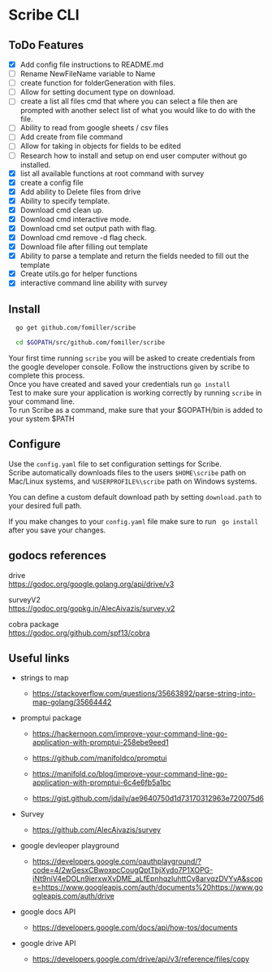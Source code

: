 # Scribe CLI

## ToDo Features
- [x] Add config file instructions to README.md
- [ ] Rename NewFileName variable to Name
- [ ] create function for folderGeneration with files.
- [ ] Allow for setting document type on download. 
- [ ] create a list all files cmd that where you can select a file then are prompted with another select list of what you would like to do with the file.
- [ ] Ability to read from google sheets / csv files
- [ ] Add create from file command
- [ ] Allow for taking in objects for fields to be edited
- [ ] Research how to install and setup on end user computer without go installed. 
- [x] list all available functions at root command with survey
- [x] create a config file
- [x] Add ability to Delete files from drive
- [x] Ability to specify template.
- [x] Download cmd clean up.
- [x] Download cmd interactive mode.
- [x] Download cmd set output path with flag.
- [x] Download cmd remove -d flag check.
- [x] Download file after filling out template
- [x] Ability to parse a template and return the fields needed to fill out the template
- [x] Create utils.go for helper functions
- [x] interactive command line ability with survey

## Install
```bash
  go get github.com/fomiller/scribe

  cd $GOPATH/src/github.com/fomiller/scribe
```
Your first time running ```scribe``` you will be asked to create credentials from the google developer console. Follow the instructions given by scribe to complete this process.  
Once you have created and saved your credentials run ```go install```  
Test to make sure your application is working correctly by running ```scribe``` in your command line.  
To run Scribe as a command, make sure that your $GOPATH/bin is added to your system $PATH

## Configure
Use the ```config.yaml``` file to set configuration settings for Scribe.  
Scribe automatically downloads files to the users ```$HOME\scribe``` path on Mac/Linux systems, and ```%USERPROFILE%\scribe``` path on Windows systems.  

You can define a custom default download path by setting ```download.path``` to your desired full path.  

If you make changes to your ```config.yaml``` file make sure to run ``` go install``` after you save your changes.  



## godocs references
drive  
https://godoc.org/google.golang.org/api/drive/v3  

surveyV2  
https://godoc.org/gopkg.in/AlecAivazis/survey.v2

cobra package  
https://godoc.org/github.com/spf13/cobra

## Useful links

* strings to map
  * https://stackoverflow.com/questions/35663892/parse-string-into-map-golang/35664442

* promptui package  
  * https://hackernoon.com/improve-your-command-line-go-application-with-promptui-258ebe9eed1  

  * https://github.com/manifoldco/promptui  

  * https://manifold.co/blog/improve-your-command-line-go-application-with-promptui-6c4e6fb5a1bc

  * https://gist.github.com/jdaily/ae9640750d1d73170312963e720075d6

* Survey
  * https://github.com/AlecAivazis/survey

* google devleoper playground  
  * https://developers.google.com/oauthplayground/?code=4/2wGesxCBwoxpcCougQptTbjXydo7P1XOPG-iNt9niV4eDOLn9ierxwXvDME_aLfEpnhqzIuhttCv8arvqzDVYvA&scope=https://www.googleapis.com/auth/documents%20https://www.googleapis.com/auth/drive

* google docs API    
  * https://developers.google.com/docs/api/how-tos/documents

* google drive API  
  * https://developers.google.com/drive/api/v3/reference/files/copy